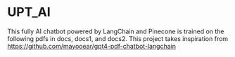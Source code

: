 # UPT_AI
This fully AI chatbot powered by LangChain and Pinecone is trained on the following pdfs in docs, docs1, and docs2. 
This project takes inspiration from https://github.com/mayooear/gpt4-pdf-chatbot-langchain
